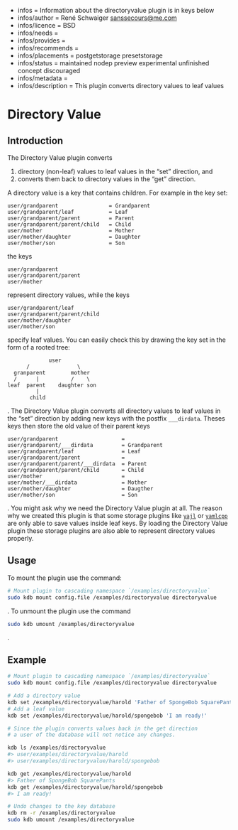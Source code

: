 - infos = Information about the directoryvalue plugin is in keys below
- infos/author = René Schwaiger <sanssecours@me.com>
- infos/licence = BSD
- infos/needs =
- infos/provides =
- infos/recommends =
- infos/placements = postgetstorage presetstorage
- infos/status = maintained nodep preview experimental unfinished concept  discouraged
- infos/metadata =
- infos/description = This plugin converts directory values to leaf values

# Directory Value

## Introduction

The Directory Value plugin converts

1. directory (non-leaf) values to leaf values in the “set” direction, and
2. converts them back to directory values in the “get” direction.

A directory value is a key that contains children. For example in the key set:

```
user/grandparent                = Grandparent
user/grandparent/leaf           = Leaf
user/grandparent/parent         = Parent
user/grandparent/parent/child   = Child
user/mother                     = Mother
user/mother/daughter            = Daughter
user/mother/son                 = Son
```

the keys

```
user/grandparent
user/grandparent/parent
user/mother
```

represent directory values, while the keys

```
user/grandparent/leaf
user/grandparent/parent/child
user/mother/daughter
user/mother/son
```

specify leaf values. You can easily check this by drawing the key set in the form of a rooted tree:

```
             user
      /               \
  granparent        mother
  /      |          /    \
leaf  parent    daughter son
         |
       child
```

. The Directory Value plugin converts all directory values to leaf values in the “set” direction by adding new keys with the postfix
`___dirdata`. Theses keys then store the old value of their parent keys

```
user/grandparent                    =
user/grandparent/___dirdata         = Grandparent
user/grandparent/leaf               = Leaf
user/grandparent/parent             =
user/grandparent/parent/___dirdata  = Parent
user/grandparent/parent/child       = Child
user/mother                         =
user/mother/___dirdata              = Mother
user/mother/daughter                = Daugther
user/mother/son                     = Son
```

. You might ask why we need the Directory Value plugin at all. The reason why we created this plugin is that some storage plugins like
[`yajl`](../yajl/README.md) or [`yamlcpp`](../yajl/README.md) are only able to save values inside leaf keys. By loading the Directory Value
plugin these storage plugins are also able to represent directory values properly.

## Usage

To mount the plugin use the command:

```sh
# Mount plugin to cascading namespace `/examples/directoryvalue`
sudo kdb mount config.file /examples/directoryvalue directoryvalue
```

. To unmount the plugin use the command

```sh
sudo kdb umount /examples/directoryvalue
```

.

## Example

```sh
# Mount plugin to cascading namespace `/examples/directoryvalue`
sudo kdb mount config.file /examples/directoryvalue directoryvalue

# Add a directory value
kdb set /examples/directoryvalue/harold 'Father of SpongeBob SquarePants'
# Add a leaf value
kdb set /examples/directoryvalue/harold/spongebob 'I am ready!'

# Since the plugin converts values back in the get direction
# a user of the database will not notice any changes.

kdb ls /examples/directoryvalue
#> user/examples/directoryvalue/harold
#> user/examples/directoryvalue/harold/spongebob

kdb get /examples/directoryvalue/harold
#> Father of SpongeBob SquarePants
kdb get /examples/directoryvalue/harold/spongebob
#> I am ready!

# Undo changes to the key database
kdb rm -r /examples/directoryvalue
sudo kdb umount /examples/directoryvalue
```
